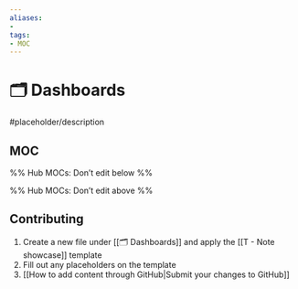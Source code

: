 ```yaml
---
aliases:
- 
tags: 
- MOC
---
```


# 🗂️ Dashboards

#placeholder/description

## MOC

%% Hub MOCs: Don’t edit below  %%

%% Hub MOCs: Don’t edit above  %%


## Contributing

1. Create a new file under [[🗂️ Dashboards]] and apply the [[T - Note showcase]] template
2. Fill out any placeholders on the template
3. [[How to add content through GitHub|Submit your changes to GitHub]]